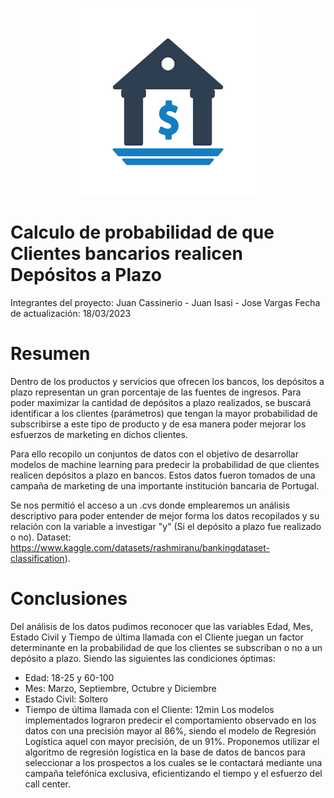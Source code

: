 <p align="center">
  <img src="https://github.com/JuanCassinerio/Bank-Deposit-Classification---Logistic-Regression-Decision-tree-and-Random-Forest/blob/main/logo.jpg" width="300" alt="Logo">
</p>

# Calculo de probabilidad de que Clientes bancarios realicen Depósitos a Plazo
Integrantes del proyecto: Juan Cassinerio - Juan Isasi - Jose Vargas
Fecha de actualización: 18/03/2023

# Resumen
Dentro de los productos y servicios que ofrecen los bancos, los depósitos a plazo representan un gran porcentaje de las fuentes de ingresos. Para poder maximizar la cantidad de depósitos a plazo realizados, se buscará identificar a los clientes (parámetros) que tengan la mayor probabilidad de subscribirse a este tipo de producto y de esa manera poder mejorar los esfuerzos de marketing en dichos clientes.

Para ello recopilo un conjuntos de datos con el objetivo de desarrollar modelos de machine learning para predecir la probabilidad de que clientes realicen depósitos a plazo en bancos. Estos datos fueron tomados de una campaña de marketing de una importante institución bancaria de Portugal.

Se nos permitió el acceso a un .cvs donde emplearemos un análisis descriptivo para poder entender de mejor forma los datos recopilados y su relación con la variable a investigar "y" (Si el depósito a plazo fue realizado o no).
Dataset: https://www.kaggle.com/datasets/rashmiranu/bankingdataset-classification).

# Conclusiones
Del análisis de los datos pudimos reconocer que las variables Edad, Mes, Estado Civil y Tiempo de última llamada con el Cliente juegan un factor determinante en la probabilidad de que los clientes se subscriban o no a un depósito a plazo. Siendo las siguientes las condiciones óptimas:
- Edad: 18-25 y 60-100
- Mes: Marzo, Septiembre, Octubre y Diciembre
- Estado Civil: Soltero
- Tiempo de última llamada con el Cliente: 12min
Los modelos implementados lograron predecir el comportamiento observado en los datos con una precisión mayor al 86%, siendo el modelo de Regresión Logística aquel con mayor precisión, de un 91%. Proponemos utilizar el algoritmo de regresión logística en la base de datos de bancos para seleccionar a los prospectos a los cuales se le contactará mediante una campaña telefónica exclusiva, eficientizando el tiempo y el esfuerzo del call center.


